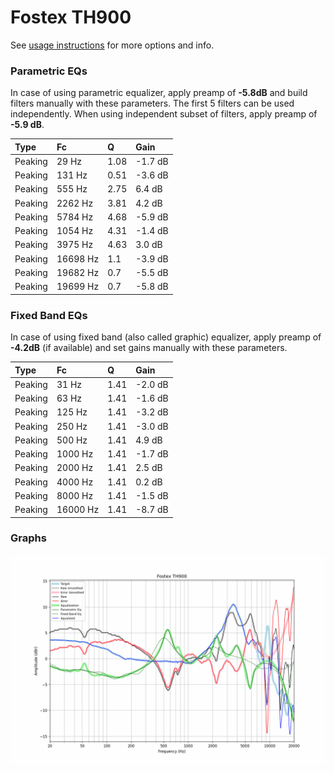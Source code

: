 # Fostex TH900
See [usage instructions](https://github.com/jaakkopasanen/AutoEq#usage) for more options and info.

### Parametric EQs
In case of using parametric equalizer, apply preamp of **-5.8dB** and build filters manually
with these parameters. The first 5 filters can be used independently.
When using independent subset of filters, apply preamp of **-5.9 dB**.

| Type    | Fc       |    Q | Gain    |
|:--------|:---------|:-----|:--------|
| Peaking | 29 Hz    | 1.08 | -1.7 dB |
| Peaking | 131 Hz   | 0.51 | -3.6 dB |
| Peaking | 555 Hz   | 2.75 | 6.4 dB  |
| Peaking | 2262 Hz  | 3.81 | 4.2 dB  |
| Peaking | 5784 Hz  | 4.68 | -5.9 dB |
| Peaking | 1054 Hz  | 4.31 | -1.4 dB |
| Peaking | 3975 Hz  | 4.63 | 3.0 dB  |
| Peaking | 16698 Hz | 1.1  | -3.9 dB |
| Peaking | 19682 Hz | 0.7  | -5.5 dB |
| Peaking | 19699 Hz | 0.7  | -5.8 dB |

### Fixed Band EQs
In case of using fixed band (also called graphic) equalizer, apply preamp of **-4.2dB**
(if available) and set gains manually with these parameters.

| Type    | Fc       |    Q | Gain    |
|:--------|:---------|:-----|:--------|
| Peaking | 31 Hz    | 1.41 | -2.0 dB |
| Peaking | 63 Hz    | 1.41 | -1.6 dB |
| Peaking | 125 Hz   | 1.41 | -3.2 dB |
| Peaking | 250 Hz   | 1.41 | -3.0 dB |
| Peaking | 500 Hz   | 1.41 | 4.9 dB  |
| Peaking | 1000 Hz  | 1.41 | -1.7 dB |
| Peaking | 2000 Hz  | 1.41 | 2.5 dB  |
| Peaking | 4000 Hz  | 1.41 | 0.2 dB  |
| Peaking | 8000 Hz  | 1.41 | -1.5 dB |
| Peaking | 16000 Hz | 1.41 | -8.7 dB |

### Graphs
![](./Fostex%20TH900.png)